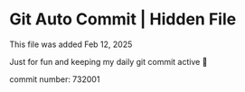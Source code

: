 # Git Auto Commit | Hidden File

This file was added Feb 12, 2025

Just for fun and keeping my daily git commit active 🤪

commit number: 732001
